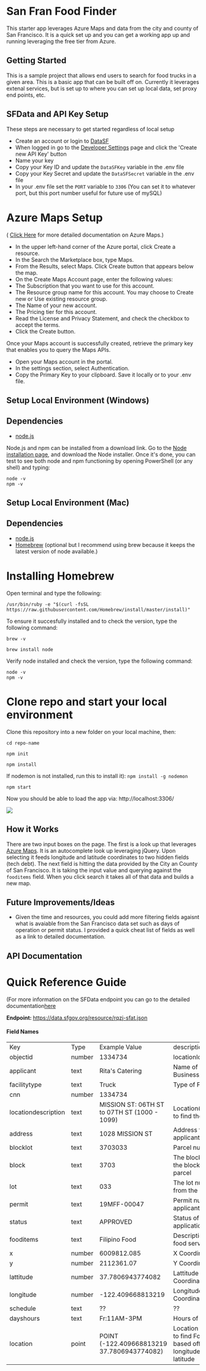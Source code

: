 <h1>San Fran Food Finder</h1>
This starter app leverages Azure Maps and data from the city and county of San Francisco. It is a quick set up and you can get a working app up and running leveraging the free tier from Azure. 

## Getting Started 
This is a sample project that allows end users to search for food trucks in a given area. This is a basic app that can be built off on. Currently it leverages extenal services, but is set up to where you can set up local data, set proxy end points, etc.

## SFData and API Key Setup
These steps are necessary to get started regardless of local setup

- Create an account or login to [DataSF](https://data.sfgov.org/login)
- When logged in go to the <a href="https://data.sfgov.org/profile/edit/developer_settings" target="_blank">Developer Settings</a> page and click the 'Create new API Key' button
- Name your key
- Copy your Key ID and update the `DataSFKey` variable in the .env file
- Copy your Key Secret and update the `DataSFSecret` variable in the .env file
- In your .env file set the `PORT` variable to `3306` (You can set it to whatever port, but this port number useful for future use of mySQL)

# Azure Maps Setup
( [Click Here](https://docs.microsoft.com/en-us/azure/azure-maps/) for more detailed documentation on Azure Maps.)
- In the upper left-hand corner of the Azure portal, click Create a resource.
- In the Search the Marketplace box, type Maps.
- From the Results, select Maps. Click Create button that appears below the map.
- On the Create Maps Account page, enter the following values:
- The Subscription that you want to use for this account.
- The Resource group name for this account. You may choose to Create new or Use existing resource group.
- The Name of your new account.
- The Pricing tier for this account.
- Read the License and Privacy Statement, and check the checkbox to accept the terms.
- Click the Create button.

Once your Maps account is successfully created, retrieve the primary key that enables you to query the Maps APIs.

- Open your Maps account in the portal.
- In the settings section, select Authentication.
- Copy the Primary Key to your clipboard. Save it locally or to your .env file.



## Setup Local Environment (Windows)
## Dependencies
- [node.js](https://nodejs.org)

Node.js and npm can be installed from a download link. Go to the <a href="https://nodejs.org/en/download/" target="_blank">Node installation page</a>, and download the Node installer.
Once it's done, you can test to see both node and npm functioning by opening PowerShell (or any shell) and typing:
```
node -v
npm -v
```

## Setup Local Environment (Mac)
## Dependencies

- [node.js](https://nodejs.org)
- [Homebrew](https://brew.sh) (optional but I recommend using brew because it keeps the latest version of node available.)

# Installing Homebrew
Open terminal and type the following:

```
/usr/bin/ruby -e "$(curl -fsSL https://raw.githubusercontent.com/Homebrew/install/master/install)"
```
To ensure it succesfully installed and to check the version, type the following command:
```
brew -v
```
```
brew install node
```
Verify node installed and check the version, type the following command:
```
node -v
npm -v
```
# Clone repo and start your local environment 
Clone this repository into a new folder on your local machine, then:

```
cd repo-name

npm init

npm install
```

If nodemon is not installed, run this to install it): `npm install -g nodemon`

```
npm start
```

Now you should be able to load the app via:
http://localhost:3306/

![](trucks.gif)

## How it Works
There are two input boxes on the page. The first is a look up that leverages [Azure Maps](https://atlas.microsoft.com/). It is an autocomplete look up leveraging jQuery. Upon selecting it feeds longitude and latitude coordinates to two hidden fields (tech debt). The next field is hitting the data provided by the City an County of San Francisco. It is taking the input value and querying against the `fooditems` field. When you click search it takes all of that data and builds a new map.

## Future Improvements/Ideas
- Given the time and resources, you could add more filtering fields agaisnt what is avaiable from the San Francisco data set such as days of operation or permit status. I provided a quick cheat list of fields as well as a link to detailed documentation. 


## API Documentation 

# Quick Reference Guide
(For more information on the SFData endpoint you can go to the detailed documentation<a target="_blank" href="https://dev.socrata.com/foundry/data.sfgov.org/rqzj-sfat">here</a></br>

<b>Endpoint: </b> https://data.sfgov.org/resource/rqzj-sfat.json
<h4>Field Names</h4>
<table style="width: 100%;">
<tbody>
  <tr>
    <td>Key</td>
    <td>Type</td>
    <td>Example Value</td>
    <td>description</td>
  </tr>
  <tr>
    <td>objectid</td>
    <td>number</td>
    <td>1334734</td>
    <td>locationId</td>
  </tr>
  <tr>
    <td>applicant</td>
    <td>text</td>
    <td>Rita's Catering</td>
    <td>Name of Business/Applicant</td>
  </tr>
  <tr>
    <td>facilitytype</td>
    <td>text</td>
    <td>Truck</td>
    <td>Type of Facility</td>
  </tr>
  <tr>
    <td>cnn</td>
    <td>number</td>
    <td>1334734</td>
    <td></td>
  </tr>
  <tr>
    <td>locationdescription</td>
    <td>text</td>
    <td>MISSION ST: 06TH ST to 07TH ST (1000 - 1099)</td>
    <td>Location(s) where to find the truck</td>
  </tr>
  <tr>
    <td>address</td>
    <td>text</td>
    <td>1028 MISSION ST</td>
    <td>Address for applicant</td>
  </tr>
  <tr>
    <td>blocklot</td>
    <td>text</td>
    <td>3703033</td>
    <td>Parcel number</td>
  </tr>
  <tr>
    <td>block</td>
    <td>text</td>
    <td>3703</td>
    <td>The block value of the block lot or parcel</td>
  </tr>
  <tr>
    <td>lot</td>
    <td>text</td>
    <td>033</td>
    <td>The lot number from the blocklot</td>
  </tr>
  <tr>
    <td>permit</td>
    <td>text</td>
    <td>19MFF-00047</td>
    <td>Permit number of applicant</td>
  </tr>
  <tr>
    <td>status</td>
    <td>text</td>
    <td>APPROVED</td>
    <td>Status of application</td>
  </tr>
  
  <tr>
    <td>fooditems</td>
    <td>text</td>
    <td>Filipino Food</td>
    <td>Description of food served</td>
  </tr>
  <tr>
    <td>x</td>
    <td>number</td>
    <td>6009812.085</td>
    <td>X Coordinate</td>
  </tr>
  <tr>
    <td>y</td>
    <td>number</td>
    <td>2112361.07</td>
    <td>Y Coordinate</td>
  </tr>
  <tr>
    <td>lattitude</td>
    <td>number</td>
    <td>37.7806943774082</td>
    <td>Lattitude Coordinate</td>
  </tr>
  <tr>
    <td>longitude</td>
    <td>number</td>
    <td>-122.409668813219</td>
    <td>Longitude Coordinate</td>
  </tr>
  <tr>
    <td>schedule</td>
    <td>text</td>
    <td>??</td>
    <td>??</td>
  </tr>
  <tr>
    <td>dayshours</td>
    <td>text</td>
    <td>Fr:11AM-3PM</td>
    <td>Hours of Operation</td>
  </tr>


  <tr>
    <td>location</td>
    <td>point</td>
    <td>POINT (-122.409668813219 37.7806943774082)</td>
    <td>Location variable to find Food Truck based off longitude and latitude</td>
  </tr>
</tbody>
</table>

